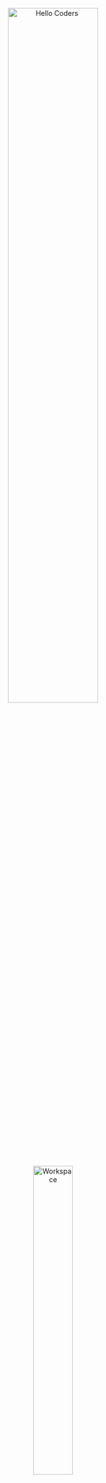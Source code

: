 <div align="center" width="50">

<img src="https://github.com/SP-XD/SP-XD/blob/main/images/hellocoders_rounded.gif?raw=true" alt="Hello Coders" width="60%"/> <br>
<img src="https://github.com/SP-XD/SP-XD/blob/main/images/dev-working_rounded.gif?raw=true" alt="Workspace" width="40%"/><br> 

<h1>👋 مرحبًا، أنا <strong>عمر سامح</strong> | <strong>Omar Sameh</strong></h1>
<p>💻 مطوّر مهتم بـ <strong>Python</strong> و<strong>C++</strong> و<strong>JavaScript</strong> و<strong>HTML/CSS</strong> 💻<br>
أستخدم <strong>Visual Studio Code</strong> كبيئة تطويري المفضلة ✨</p>

<details>
<summary><strong>🎧 حالياً ببرمج وأنا سامع:</strong></summary>
<br>
<a href="https://open.spotify.com/" target="_blank">
  <img src="https://spotify-readme.sp-xd.vercel.app/api/spotify" alt="Spotify Now Playing"/>
</a>
</details>

![Profile Views](https://komarev.com/ghpvc/?username=OmarSameh&style=flat&color=blue&label=PROFILE+VIEWS)
![Hits](https://hits.seeyoufarm.com/api/count/incr/badge.svg?url=https://github.com/OmarSameh&count_bg=%2300C896&title_bg=%23555555&icon=github.svg&icon_color=%23E7E7E7&title=HITS&edge_flat=false)
[![telegram badge](https://img.shields.io/badge/Omar_Sameh-grey?style=flat&logo=telegram)](https://t.me/omar_sam7)

</div>

<hr>

## 🚀 الأدوات اللي بستخدمها | Tools I Use

![Python](https://img.shields.io/badge/Python-FFD43B?style=flat&logo=python&logoColor=darkgreen)
![C++](https://img.shields.io/badge/C%2B%2B-00599C?style=flat&logo=c%2B%2B&logoColor=white)
![JavaScript](https://img.shields.io/badge/JavaScript-F7DF1E?style=flat&logo=javascript&logoColor=black)
![HTML5](https://img.shields.io/badge/HTML5-E34F26?style=flat&logo=html5&logoColor=white)
![CSS3](https://img.shields.io/badge/CSS3-1572B6?style=flat&logo=css3&logoColor=white)
![Visual Studio Code](https://img.shields.io/badge/Visual_Studio_Code-0078D4?style=flat&logo=visual-studio-code&logoColor=white)
![Git](https://img.shields.io/badge/GIT-E44C30?style=flat&logo=git&logoColor=white)
![Figma](https://img.shields.io/badge/Figma-F24E1E?style=flat&logo=figma&logoColor=white)
![Photoshop](https://img.shields.io/badge/Adobe%20Photoshop-31A8FF?style=flat&logo=Adobe%20Photoshop&logoColor=black)

```cpp
// Tools I use - by Omar Sameh
class AboutMe {
  const char* favoriteIDE = "Visual Studio Code";
  const char* languages[] = { "Python", "C++", "JavaScript", "HTML", "CSS" };
  const char* quote = "الكود النضيف مش مجرد كتابة — ده أسلوب حياة 💡";
};
